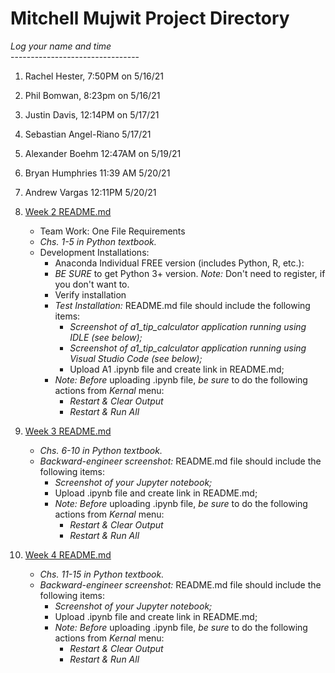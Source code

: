 # Mitchell Mujwit Project Directory

*Log your name and time*
<br>--------------------------------</br>

1. Rachel Hester, 7:50PM on 5/16/21 </br>
2. Phil Bomwan, 8:23pm on 5/16/21 </br>
3. Justin Davis, 12:14PM on 5/17/21 </br>
4. Sebastian Angel-Riano 5/17/21 </br>
5. Alexander Boehm 12:47AM on 5/19/21 </br>
6. Bryan Humphries 11:39 AM 5/20/21 </br>
7. Andrew Vargas 12:11PM 5/20/21 </br>

8. [Week 2 README.md](Week2/README.md "My Week 2 README.md file")
    - Team Work: One File Requirements
    - *Chs. 1-5 in Python textbook.*
    - Development Installations:
        - Anaconda Individual FREE version (includes Python, R, etc.):
        - *BE SURE* to get Python 3+ version. *Note:* Don't need to register, if you don't want to.
        - Verify installation
        - *Test Installation:* README.md file should include the following items:
            - *Screenshot of a1_tip_calculator application running using IDLE (see below);*
            - *Screenshot of a1_tip_calculator application running using Visual Studio Code (see below);*
            -  Upload A1 .ipynb file and create link in README.md;  
        - *Note:* *Before* uploading .ipynb file, *be sure* to do the following actions from *Kernal* menu:  
            -  *Restart & Clear Output*
            -  *Restart & Run All*

9. [Week 3 README.md](Week3/README.md "My Week 3 README.md file")
    - *Chs. 6-10 in Python textbook.*
    - *Backward-engineer screenshot:* README.md file should include the following items:
        - *Screenshot of your Jupyter notebook;*
        - Upload .ipynb file and create link in README.md;  
        - *Note:* *Before* uploading .ipynb file, *be sure* to do the following actions from *Kernal* menu:  
            -  *Restart & Clear Output*
            -  *Restart & Run All*

10. [Week 4 README.md](Week4/README.md "My Week 4 README.md file")
    - *Chs. 11-15 in Python textbook.*
    - *Backward-engineer screenshot:* README.md file should include the following items:
        - *Screenshot of your Jupyter notebook;*
        - Upload .ipynb file and create link in README.md;  
        - *Note:* *Before* uploading .ipynb file, *be sure* to do the following actions from *Kernal* menu:  
            -  *Restart & Clear Output*
            -  *Restart & Run All*